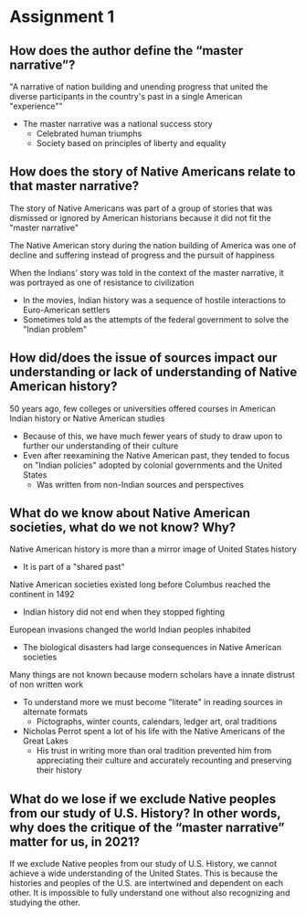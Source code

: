 # Assignment 1

## How does the author define the “master narrative”?

"A narrative of nation building and unending progress that united the diverse
participants in the country's past in a single American "experience""
- The master narrative was a national success story
    - Celebrated human triumphs
    - Society based on principles of liberty and equality

## How does the story of Native Americans relate to that master narrative?

The story of Native Americans was part of a group of stories that was dismissed
or ignored by American historians because it did not fit the "master narrative"

The Native American story during the nation building of America was one of
decline and suffering instead of progress and the pursuit of happiness

When the Indians' story was told in the context of the master narrative, it was
portrayed as one of resistance to civilization
- In the movies, Indian history was a sequence of hostile interactions to
  Euro-American settlers
- Sometimes told as the attempts of the federal government to solve the "Indian
  problem"
	
## How did/does the issue of sources impact our understanding or lack of understanding of Native American history?

50 years ago, few colleges or universities offered courses in American Indian
history or Native American studies
- Because of this, we have much fewer years of study to draw upon to further
  our understanding of their culture
- Even after reexamining the Native American past, they tended to focus on
  "Indian policies" adopted by colonial governments and the United States
    - Was written from non-Indian sources and perspectives
		
## What do we know about Native American societies, what do we not know? Why?

Native American history is more than a mirror image of United States history
- It is part of a "shared past"

Native American societies existed long before Columbus reached the continent in
1492
- Indian history did not end when they stopped fighting

European invasions changed the world Indian peoples inhabited
- The biological disasters had large consequences in Native American societies

Many things are not known because modern scholars have a innate distrust of non
written work
- To understand more we must become "literate" in reading sources in alternate
  formats
    - Pictographs, winter counts, calendars, ledger art, oral traditions
- Nicholas Perrot spent a lot of his life with the Native Americans of the
  Great Lakes
    - His trust in writing more than oral tradition prevented him from
      appreciating their culture and accurately recounting and preserving their
      history
		
## What do we lose if we exclude Native peoples from our study of U.S. History? In other words, why does the critique of the “master narrative” matter for us, in 2021?

If we exclude Native peoples from our study of U.S. History, we cannot achieve
a wide understanding of the United States. This is because the histories and
peoples of the U.S. are intertwined and dependent on each other. It is
impossible to fully understand one without also recognizing and studying the
other.

